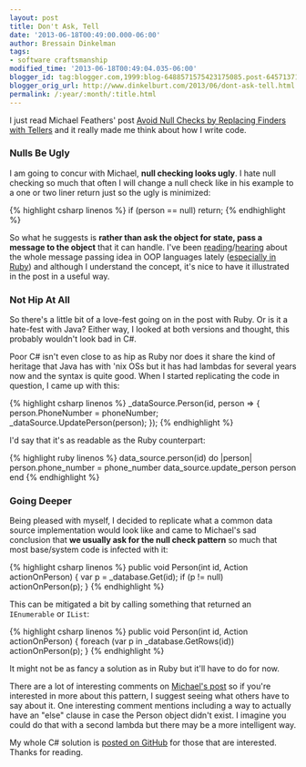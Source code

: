 ```yaml
---
layout: post
title: Don't Ask, Tell
date: '2013-06-18T00:49:00.000-06:00'
author: Bressain Dinkelman
tags:
- software craftsmanship
modified_time: '2013-06-18T00:49:04.035-06:00'
blogger_id: tag:blogger.com,1999:blog-6488571575423175085.post-645713718912004022
blogger_orig_url: http://www.dinkelburt.com/2013/06/dont-ask-tell.html
permalink: /:year/:month/:title.html
---
```

I just read Michael Feathers' post [Avoid Null Checks by Replacing Finders with Tellers](http://michaelfeathers.typepad.com/michael_feathers_blog/2013/06/avoid-null-checks-by-replacing-finders-with-tellers.html) and it really made me think about how I write code.<!--more-->

### Nulls Be Ugly

I am going to concur with Michael, **null checking looks ugly**. I hate null checking so much that often I will change a null check like in his example to a one or two liner return just so the ugly is minimized:

{% highlight csharp linenos %}
if (person == null)
    return;
{% endhighlight %}

So what he suggests is **rather than ask the object for state, pass a message to the object** that it can handle. I've been [reading](http://www.amazon.com/Growing-Object-Oriented-Software-Guided-Tests/dp/0321503627/)/[hearing](http://rubyrogues.com/category/book-club/) about the whole message passing idea in OOP languages lately ([especially in Ruby](http://www.amazon.com/Practical-Object-Oriented-Design-Ruby-Addison-Wesley/dp/0321721330/)) and although I understand the concept, it's nice to have it illustrated in the post in a useful way.

### Not Hip At All

So there's a little bit of a love-fest going on in the post with Ruby. Or is it a hate-fest with Java? Either way, I looked at both versions and thought, this probably wouldn't look bad in C#.

Poor C# isn't even close to as hip as Ruby nor does it share the kind of heritage that Java has with 'nix OSs but it has had lambdas for several years now and the syntax is quite good. When I started replicating the code in question, I came up with this:

{% highlight csharp linenos %}
_dataSource.Person(id, person =>
    {
        person.PhoneNumber = phoneNumber;
        _dataSource.UpdatePerson(person);
    });
{% endhighlight %}

I'd say that it's as readable as the Ruby counterpart:

{% highlight ruby linenos %}
data_source.person(id) do |person|
  person.phone_number = phone_number
  data_source.update_person person
end
{% endhighlight %}

### Going Deeper

Being pleased with myself, I decided to replicate what a common data source implementation would look like and came to Michael's sad conclusion that **we usually ask for the null check pattern** so much that most base/system code is infected with it:

{% highlight csharp linenos %}
public void Person(int id, Action<person> actionOnPerson)
{
    var p = _database.Get<person>(id);
    if (p != null)
        actionOnPerson(p);
}
{% endhighlight %}

This can be mitigated a bit by calling something that returned an `IEnumerable` or `IList`:

{% highlight csharp linenos %}
public void Person(int id, Action<person> actionOnPerson)
{
    foreach (var p in _database.GetRows<person>(id))
        actionOnPerson(p);
}
{% endhighlight %}

It might not be as fancy a solution as in Ruby but it'll have to do for now.

There are a lot of interesting comments on [Michael's post](http://michaelfeathers.typepad.com/michael_feathers_blog/2013/06/avoid-null-checks-by-replacing-finders-with-tellers.html) so if you're interested in more about this pattern, I suggest seeing what others have to say about it. One interesting comment mentions including a way to actually have an "else" clause in case the Person object didn't exist. I imagine you could do that with a second lambda but there may be a more intelligent way.

My whole C# solution is [posted on GitHub](https://github.com/bressain/TellDontAsk) for those that are interested. Thanks for reading.
